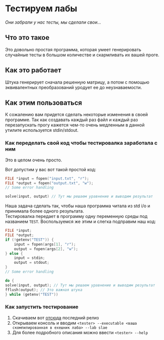 # Тестируем лабы
*Они забрали у нас тесты, мы сделали свои...*

## Что это такое
Это довольно простая программа, которая умеет генерировать
случайные тесты в большом количестве и скармливать их вашей проге.

## Как это работает
Штука генерирует сначала решенную матрицу, а потом
с помощью эквивалентных преобразований уродует ее до неузнаваемости.

## Как этим пользоваться
К сожалению вам придется сделать некоторые изменения в своей программе.
Так как создавать каждый раз файл и каждый раз перезапускать прогу кажется чем-то
очень медленным в данной утилите используется stdin/stdout.

### Как переделать свой код чтобы тестировалка заработала с ним
Это в целом очень просто.

Вот допустим у вас вот такой простой код:
```c
FILE *input = fopen("input.txt", "r");
FILE *output = fopen("output.txt", "w");
// Some error handling

solve(input, output) // Тут мы решаем уравнение и выводим результат
```
Наша задача сделать так, чтобы наша программа читала из std i/o 
и принимала более одного результата.  
Тестировалка передает в программу одну переменную среды под названием `TEST`. 
Воспользуемся же этим и слегка подправим наш код:
```c
FILE *input;
FILE *output;
if (!getenv("TEST")) {
    input = fopen(args[1], "r");
    output = fopen(args[2], "w");
} else {
    input = stdin;
    output = stdout;
}
// Some error handling

do {
solve(input, output); // Тут мы решаем уравнение и выводим результат
fflush(output); // Это важная штука
} while (getenv("TEST"))
```

### Как запустить тестирование
1. Скачиваем вот [отсюда](https://github.com/JustAGod1/c-labs-tester/releases) последний релиз
2. Открываем консоль и вводим `<tester> --executable <ваша скомпилированная в ехешник лаба> --lab slae`
3. Для более подробного описания можно ввести `<tester> --help` 


